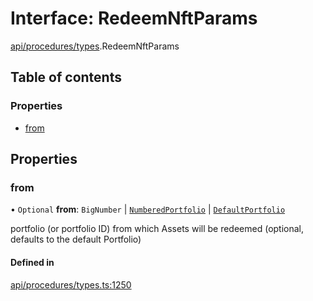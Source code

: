 # Interface: RedeemNftParams

[api/procedures/types](../wiki/api.procedures.types).RedeemNftParams

## Table of contents

### Properties

- [from](../wiki/api.procedures.types.RedeemNftParams#from)

## Properties

### from

• `Optional` **from**: `BigNumber` \| [`NumberedPortfolio`](../wiki/api.entities.NumberedPortfolio.NumberedPortfolio) \| [`DefaultPortfolio`](../wiki/api.entities.DefaultPortfolio.DefaultPortfolio)

portfolio (or portfolio ID) from which Assets will be redeemed (optional, defaults to the default Portfolio)

#### Defined in

[api/procedures/types.ts:1250](https://github.com/PolymeshAssociation/polymesh-sdk/blob/f8a937f04/src/api/procedures/types.ts#L1250)
